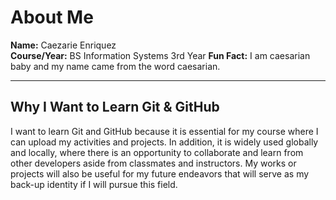 # About Me

**Name:** Caezarie Enriquez  
**Course/Year:** BS Information Systems 3rd Year
**Fun Fact:** I am caesarian baby and my name came from the word caesarian.  

---

## Why I Want to Learn Git & GitHub

I want to learn Git and GitHub because it is essential for my course where I can upload my activities and projects. In addition, it is widely used globally and locally, where there is an opportunity to collaborate and learn from other developers aside from classmates and instructors. My works or projects will also be useful for my future endeavors that will serve as my back-up identity if I will pursue this field.

